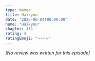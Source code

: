 ```yaml
---
type: manga
title: Haikyuu
date: "2025-06-04T00:00:00"
name: "Haikyuu"
chapter: 111
rating: 4
ratingEmoji: "⭐️⭐️⭐️⭐️"
---
```


_[No review was written for this episode]_